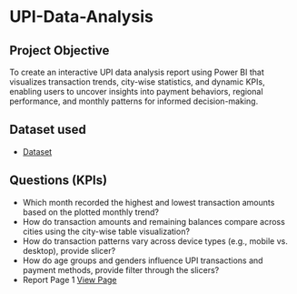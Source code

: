 # UPI-Data-Analysis
## Project Objective
To create an interactive UPI data analysis report using Power BI that visualizes transaction trends, city-wise statistics, and dynamic KPIs, enabling users to uncover insights into payment behaviors, regional performance, and monthly patterns for informed decision-making.
## Dataset used
- <a href="https://github.com/CASKEDOW77/UPI-Data-Analysis/blob/main/UPI%2BTransactions.xlsx">Dataset</a>
## Questions (KPIs)
- Which month recorded the highest and lowest transaction amounts based on the plotted monthly trend?
- How do transaction amounts and remaining balances compare across cities using the city-wise table visualization?
- How do transaction patterns vary across device types (e.g., mobile vs. desktop), provide slicer?
- How do age groups and genders influence UPI transactions and payment methods, provide filter through the slicers?
- Report Page 1 <a href="https://github.com/ritikbh193/Data-Analytics-with-Excel/blob/main/Dashboard_Image.png">View Page</a>
